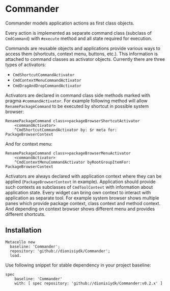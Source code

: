 # Commander
Commander models application actions as first class objects\.

Every action is implemented as separate command class \(subclass of `CmdCommand`\) with `#execute` method and all state required for execution\.

Commands are reusable objects and applications provide various ways to access them (shortcuts, context menu, buttons, etc.)\.
This information is attached to command classes as activator objects\. Currently there are three types of activators:

- `CmdShortcutCommandActivator`
- `CmdContextMenuCommandActivator`
- `CmdDragAndDropCommandActivator`

Activators are declared in command class side methods marked with pragma `#commandActivator`\.
For example following method will allow `RenamePackageCommand` to be executed by shortcut in possible system browser:
```Smalltalk
RenamePackageCommand class>>packageBrowserShortcutActivator
    <commandActivator>
    ^CmdShortcutCommandActivator by: $r meta for: PackageBrowserContext
```
And for context menu:
```Smalltalk
RenamePackageCommand class>>packageBrowserMenuActivator
    <commandActivator>
    ^CmdContextMenuCommandActivator byRootGroupItemFor: PackageBrowserContext
```
Activators are always declared with application context where they can be applied \(`PackageBrowserContext` in example\)\.
Application should provide such contexts as subclasses of `CmdToolContext` with information about application state\.
Every widget can bring own context to interact with application as separate tool\.
For example system browser shows multiple panes which provide package context, class context and method context\.
And depending on context browser shows different menu and provides different shortcuts\.

## Installation
```Smalltalk
Metacello new
  baseline: 'Commander';
  repository: 'github://dionisiydk/Commander';
  load.
```
Use following snippet for stable dependency in your project baseline:
```Smalltalk
spec
    baseline: 'Commander'
    with: [ spec repository: 'github://dionisiydk/Commander:v0.2.x' ]
```

